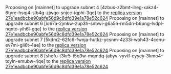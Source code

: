 Proposing on [mainnet] to upgrade subnet 4 [4zbus-z2bmt-ilreg-xakz4-6tyre-hsqj4-slb4g-zjwqo-snjcc-iqphi-3qe] to the [replica version 27e1eadbcbe90abfe56d9c8dfd39e1a78e52c624](https://github.com/dfinity/ic/commit/89446f5a04f053040b4863eab5458446d925ed0e)
Proposing on [mainnet] to upgrade subnet 6 [io67a-2jmkw-zup3h-snbwi-g6a5n-rm5dn-b6png-lvdpl-nqnto-yih6l-gqe] to the [replica version 27e1eadbcbe90abfe56d9c8dfd39e1a78e52c624](https://github.com/dfinity/ic/commit/89446f5a04f053040b4863eab5458446d925ed0e)
Proposing on [mainnet] to upgrade subnet 7 [5kdm2-62fc6-fwnja-hutkz-ycsnm-4z33i-woh43-4cenu-ev7mi-gii6t-4ae] to the [replica version 27e1eadbcbe90abfe56d9c8dfd39e1a78e52c624](https://github.com/dfinity/ic/commit/89446f5a04f053040b4863eab5458446d925ed0e)
Proposing on [mainnet] to upgrade subnet 8 [shefu-t3kr5-t5q3w-mqmdq-jabyv-vyvtf-cyyey-3kmo4-toyln-emubw-4qe] to the [replica version 27e1eadbcbe90abfe56d9c8dfd39e1a78e52c624](https://github.com/dfinity/ic/commit/89446f5a04f053040b4863eab5458446d925ed0e)
